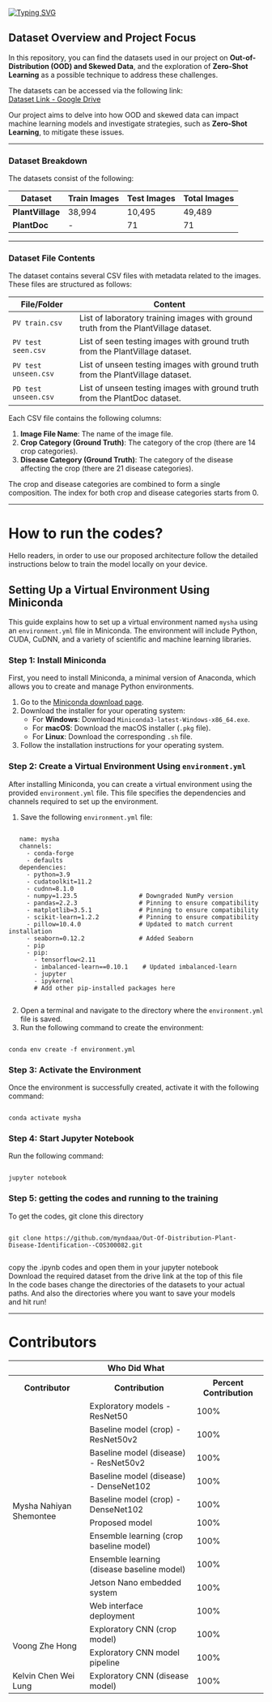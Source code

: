 [![Typing SVG](https://readme-typing-svg.demolab.com?font=Sour+Gummy&weight=900&size=30&pause=1000&color=E6EAFF&background=4C186A&center=true&width=800&height=90&lines=Out+of+Distribution+Plant+Disease+Identification)](https://git.io/typing-svg)

## Dataset Overview and Project Focus

In this repository, you can find the datasets used in our project on **Out-of-Distribution (OOD) and Skewed Data**, 
and the exploration of **Zero-Shot Learning** as a possible technique to address these challenges.

The datasets can be accessed via the following link:  
[Dataset Link - Google Drive](https://drive.google.com/drive/folders/1atwfzhMEn2P4jwJqeQUJjpvfdFT1tS_v)

Our project aims to delve into how OOD and skewed data can impact machine learning models and 
investigate strategies, such as **Zero-Shot Learning**, to mitigate these issues.

---

### Dataset Breakdown

The datasets consist of the following:

| **Dataset**      | **Train Images** | **Test Images** | **Total Images** |
|------------------|------------------|-----------------|------------------|
| **PlantVillage** | 38,994           | 10,495          | 49,489           |
| **PlantDoc**     | -                | 71              | 71               |

---

### Dataset File Contents

The dataset contains several CSV files with metadata related to the images. These files are structured as follows:

| **File/Folder**                | **Content**                                                                                              |
|---------------------------------|----------------------------------------------------------------------------------------------------------|
| `PV train.csv`                  | List of laboratory training images with ground truth from the PlantVillage dataset.                       |
| `PV test seen.csv`              | List of seen testing images with ground truth from the PlantVillage dataset.                             |
| `PV test unseen.csv`            | List of unseen testing images with ground truth from the PlantVillage dataset.                           |
| `PD test unseen.csv`            | List of unseen testing images with ground truth from the PlantDoc dataset.                               |

Each CSV file contains the following columns:

1. **Image File Name**: The name of the image file.
2. **Crop Category (Ground Truth)**: The category of the crop (there are 14 crop categories).
3. **Disease Category (Ground Truth)**: The category of the disease affecting the crop (there are 21 disease categories).

The crop and disease categories are combined to form a single composition. The index for both crop and disease categories starts from 0.

---

# How to run the codes?

Hello readers, in order to use our proposed architecture follow the detailed instructions below
to train the model locally on your device.

## Setting Up a Virtual Environment Using Miniconda

This guide explains how to set up a virtual environment named `mysha` 
using an `environment.yml` file in Miniconda. The environment will include Python, 
CUDA, CuDNN, and a variety of scientific and machine learning libraries.

### Step 1: Install Miniconda
First, you need to install Miniconda, a minimal version of Anaconda, which allows you to create and manage Python environments.

1. Go to the [Miniconda download page](https://docs.conda.io/en/latest/miniconda.html).
2. Download the installer for your operating system:
   - For **Windows**: Download `Miniconda3-latest-Windows-x86_64.exe`.
   - For **macOS**: Download the macOS installer (`.pkg` file).
   - For **Linux**: Download the corresponding `.sh` file.
3. Follow the installation instructions for your operating system.

### Step 2: Create a Virtual Environment Using `environment.yml`
After installing Miniconda, you can create a virtual environment using the provided `environment.yml` file. This file specifies the dependencies and channels required to set up the environment.

1. Save the following `environment.yml` file:

```

   name: mysha 
   channels:
     - conda-forge
     - defaults
   dependencies:
     - python=3.9
     - cudatoolkit=11.2
     - cudnn=8.1.0
     - numpy=1.23.5                 # Downgraded NumPy version
     - pandas=2.2.3                 # Pinning to ensure compatibility
     - matplotlib=3.5.1             # Pinning to ensure compatibility
     - scikit-learn=1.2.2           # Pinning to ensure compatibility
     - pillow=10.4.0                # Updated to match current installation
     - seaborn=0.12.2               # Added Seaborn
     - pip
     - pip:
       - tensorflow<2.11
       - imbalanced-learn==0.10.1    # Updated imbalanced-learn
       - jupyter
       - ipykernel
       # Add other pip-installed packages here
	   
```

2. Open a terminal and navigate to the directory where the `environment.yml` file is saved.
3. Run the following command to create the environment:

```

conda env create -f environment.yml

```

### Step 3: Activate the Environment

Once the environment is successfully created, activate it with the following command:

```

conda activate mysha

```

### Step 4: Start Jupyter Notebook

Run the following command:

```

jupyter notebook

```


### Step 5: getting the codes and running to the training

To get the codes, git clone this directory

```

git clone https://github.com/myndaaa/Out-Of-Distribution-Plant-Disease-Identification--COS300082.git


```

copy the .ipynb codes and open them in your jupyter notebook <br>
Download the required dataset from the drive link at the top of this file <br>
In the code bases change the directories of the datasets to your actual paths. And also the directories
where you want to save your models<br>
and hit run!<br>

----

# Contributors


<table>
  <tr>
    <th colspan="3">Who Did What</th>
  </tr>
  <tr>
    <th>Contributor</th>
    <th>Contribution</th>
    <th>Percent Contribution</th>
  </tr>
  <tr>
    <td rowspan="10">Mysha Nahiyan Shemontee</td>
    <td>Exploratory models - ResNet50</td>
    <td>100%</td>
  </tr>
  <tr>
    <td>Baseline model (crop) - ResNet50v2</td>
    <td>100%</td>
  </tr>
  <tr>
    <td>Baseline model (disease) - ResNet50v2</td>
    <td>100%</td>
  </tr>
  <tr>
    <td>Baseline model (disease) - DenseNet102</td>
    <td>100%</td>
  </tr>
  <tr>
    <td>Baseline model (crop) - DenseNet102</td>
    <td>100%</td>
  </tr>
  <tr>
    <td>Proposed model</td>
    <td>100%</td>
  </tr>
  <tr>
    <td>Ensemble learning (crop baseline model)</td>
    <td>100%</td>
  </tr>
  <tr>
    <td>Ensemble learning (disease baseline model)</td>
    <td>100%</td>
  </tr>
  <tr>
    <td>Jetson Nano embedded system</td>
    <td>100%</td>
  </tr>
  <tr>
    <td>Web interface deployment</td>
    <td>100%</td>
  </tr>
  <tr>
    <td rowspan="2">Voong Zhe Hong</td>
    <td>Exploratory CNN (crop model)</td>
    <td>100%</td>
  </tr>
  <tr>
    <td>Exploratory CNN model pipeline</td>
    <td>100%</td>
  </tr>
  <tr>
    <td>Kelvin Chen Wei Lung</td>
    <td>Exploratory CNN (disease model)</td>
    <td>100%</td>
  </tr>
</table>
